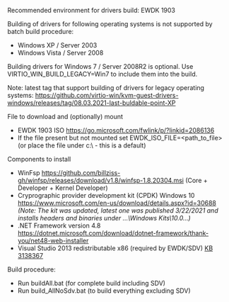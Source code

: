 Recommended environment for drivers build: EWDK 1903

Building of drivers for following operating systems is not supported by batch build procedure:
* Windows XP / Server 2003
* Windows Vista / Server 2008

Building drivers for Windows 7 / Server 2008R2 is optional.
Use VIRTIO_WIN_BUILD_LEGACY=Win7 to include them into the build.

Note: latest tag that support building of drivers for legacy operating systems:
https://github.com/virtio-win/kvm-guest-drivers-windows/releases/tag/08.03.2021-last-buldable-point-XP

File to download and (optionally) mount
* EWDK 1903 ISO https://go.microsoft.com/fwlink/p/?linkid=2086136
* If the file present but not mounted set EWDK_ISO_FILE=<path_to_file> (or place the file under c:\ - this is a default)

Components to install
* WinFsp https://github.com/billziss-gh/winfsp/releases/download/v1.8/winfsp-1.8.20304.msi (Core + Developer + Kernel Developer)
* Cryprographic provider development kit (CPDK) Windows 10 https://www.microsoft.com/en-us/download/details.aspx?id=30688
_(Note: The kit was updated, latest one was published 3/22/2021 and installs headers and binaries under ...\Windows Kits\10.0\...)_
* .NET Framework version 4.8 https://dotnet.microsoft.com/download/dotnet-framework/thank-you/net48-web-installer
* Visual Studio 2013 redistributable x86 (required by EWDK/SDV) [KB 3138367](http://download.microsoft.com/download/c/c/2/cc2df5f8-4454-44b4-802d-5ea68d086676/vcredist_x86.exe)


Build procedure:
* Run buildAll.bat (for complete build including SDV)
* Run build_AllNoSdv.bat (to build everything excluding SDV)

